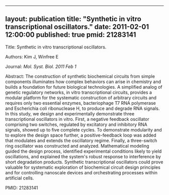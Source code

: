 
---
layout: publication
title:  "Synthetic in vitro transcriptional oscillators."
date:   2011-02-01 12:00:00
published: true
pmid: 21283141
---

Title: Synthetic in vitro transcriptional oscillators.

Authors: Kim J, Winfree E

Journal: *Mol. Syst. Biol. 2011 Feb 1*

Abstract: The construction of synthetic biochemical circuits from simple components illuminates how complex behaviors can arise in chemistry and builds a foundation for future biological technologies. A simplified analog of genetic regulatory networks, in vitro transcriptional circuits, provides a modular platform for the systematic construction of arbitrary circuits and requires only two essential enzymes, bacteriophage T7 RNA polymerase and Escherichia coli ribonuclease H, to produce and degrade RNA signals. In this study, we design and experimentally demonstrate three transcriptional oscillators in vitro. First, a negative feedback oscillator comprising two switches, regulated by excitatory and inhibitory RNA signals, showed up to five complete cycles. To demonstrate modularity and to explore the design space further, a positive-feedback loop was added that modulates and extends the oscillatory regime. Finally, a three-switch ring oscillator was constructed and analyzed. Mathematical modeling guided the design process, identified experimental conditions likely to yield oscillations, and explained the system's robust response to interference by short degradation products. Synthetic transcriptional oscillators could prove valuable for systematic exploration of biochemical circuit design principles and for controlling nanoscale devices and orchestrating processes within artificial cells.

PMID: 21283141

